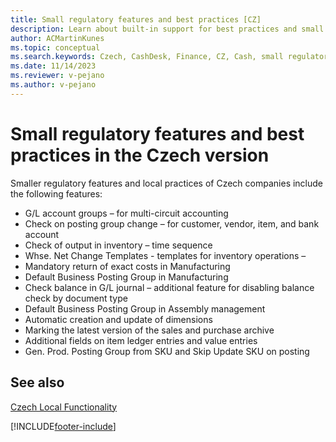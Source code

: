 ```yaml
---
title: Small regulatory features and best practices [CZ]
description: Learn about built-in support for best practices and small regulatory features in the Czech version of Business Central.
author: ACMartinKunes
ms.topic: conceptual
ms.search.keywords: Czech, CashDesk, Finance, CZ, Cash, small regulatory features, best practices
ms.date: 11/14/2023
ms.reviewer: v-pejano
ms.author: v-pejano
---
```


# Small regulatory features and best practices in the Czech version

Smaller regulatory features and local practices of Czech companies include the following features:
- G/L account groups – for multi-circuit accounting
- Check on posting group change – for customer, vendor, item, and bank account
- Check of output in inventory – time sequence
- Whse. Net Change Templates - templates for inventory operations –
- Mandatory return of exact costs in Manufacturing
- Default Business Posting Group in Manufacturing
- Check balance in G/L journal – additional feature for disabling balance check by document type
- Default Business Posting Group in Assembly management
- Automatic creation and update of dimensions
- Marking the latest version of the sales and purchase archive
- Additional fields on item ledger entries and value entries
- Gen. Prod. Posting Group from SKU and Skip Update SKU on posting

## See also
[Czech Local Functionality](czech-local-functionality.md)  


[!INCLUDE[footer-include](../../includes/footer-banner.md)]